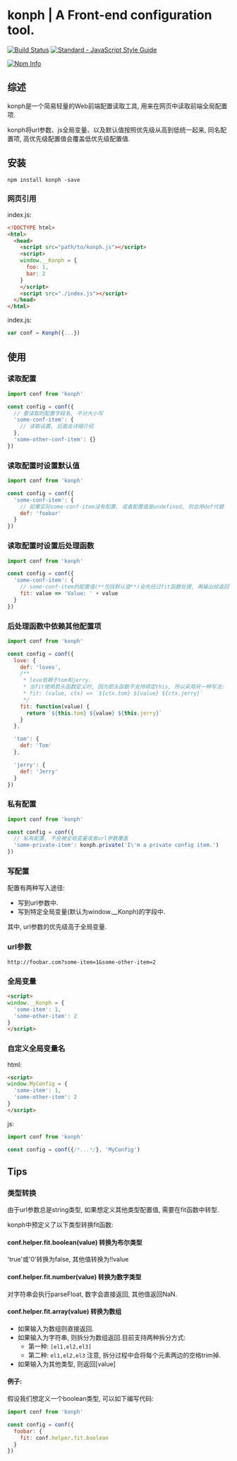 # konph | A Front-end configuration tool.

[![Build Status](https://travis-ci.org/yusangeng/konph.svg?branch=master)](https://travis-ci.org/yusangeng/konph) [![Standard - JavaScript Style Guide](https://img.shields.io/badge/code_style-standard-brightgreen.svg)](https://standardjs.com)

[![Npm Info](https://nodei.co/npm/konph.png?compact=true)](https://www.npmjs.com/package/konph)

## 综述

konph是一个简易轻量的Web前端配置读取工具, 用来在网页中读取前端全局配置项.

konph将url参数、js全局变量、以及默认值按照优先级从高到低统一起来, 同名配置项, 高优先级配置值会覆盖低优先级配置值.

## 安装

``` shell
npm install konph -save
```
### 网页引用

index.js:
``` html
<!DOCTYPE html>
<html>
  <head>
    <script src="path/to/konph.js"></script>
    <script>
    window.__Konph = {
      foo: 1,
      bar: 2
    }
    </script>
    <script src="./index.js"></script>
  </head>
</html>
```

index.js:
``` js
var conf = Konph({...})
```

## 使用

### 读取配置

``` js
import conf from 'konph'

const config = conf({
  // 要读取的配置字段名, 不分大小写
  'some-conf-item': {
    // 读取设置, 后面会详细介绍
  },
  'some-other-conf-item': {}
})
```

### 读取配置时设置默认值

``` js
import conf from 'konph'

const config = conf({
  'some-conf-item': {
    // 如果实际some-conf-item没有配置, 或者配置值是undefined, 则会用def代替
    def: 'foobar'
  }
})
```

### 读取配置时设置后处理函数

``` js
import conf from 'konph'

const config = conf({
  'some-conf-item': {
    // some-conf-item的配置值(**包括默认值**)会先经过fit函数处理, 再输出给返回值
    fit: value => 'Value: ' + value
  }
})
```

### 后处理函数中依赖其他配置项

``` js
import conf from 'konph'

const config = conf({
  love: {
    def: 'loves',
    /**
     * love依赖于tom和jerry.
     * 当fit使用箭头函数定义时, 因为箭头函数不支持绑定this, 所以采用另一种写法:
     * fit: (value, ctx) => `${ctx.tom} ${value} ${ctx.jerry}`
     */
    fit: function(value) {
      return `${this.tom} ${value} ${this.jerry}`
    }
  },

  'tom': {
    def: 'Tom'
  },

  'jerry': {
    def: 'Jerry'
  }
})
```

### 私有配置

``` js
import conf from 'konph'

const config = conf({
  // 私有配置, 不会被全局变量或者url参数覆盖
  'some-private-item': konph.private('I\'m a private config item.')
})
```


### 写配置

配置有两种写入途径: 

* 写到url参数中.
* 写到特定全局变量(默认为window.__Konph)的字段中.

其中, url参数的优先级高于全局变量.

### url参数

```
http://foobar.com?some-item=1&some-other-item=2
```

### 全局变量

``` html
<script>
window.__Konph = {
  'some-item': 1,
  'some-other-item': 2
}
</script>
```

### 自定义全局变量名

html:
``` html
<script>
window.MyConfig = {
  'some-item': 1,
  'some-other-item': 2
}
</script>
```

js:
``` js
import conf from 'konph'

const config = conf({/*...*/}, 'MyConfig')
```

## Tips

### 类型转换

由于url参数总是string类型, 如果想定义其他类型配置值, 需要在fit函数中转型.

konph中预定义了以下类型转换fit函数:

#### conf.helper.fit.boolean(value) 转换为布尔类型

'true'或'0'转换为false, 其他值转换为!!value

#### conf.helper.fit.number(value) 转换为数字类型

对字符串会执行parseFloat, 数字会直接返回, 其他值返回NaN.

#### conf.helper.fit.array(value) 转换为数组

* 如果输入为数组则直接返回.
* 如果输入为字符串, 则拆分为数组返回.目前支持两种拆分方式: 
  * 第一种: `[el1,el2,el3]`
  * 第二种: `el1,el2,el3`
  注意, 拆分过程中会将每个元素两边的空格trim掉.
* 如果输入为其他类型, 则返回[value]

#### 例子: 

假设我们想定义一个boolean类型, 可以如下编写代码: 

``` js
import conf from 'konph'

const config = conf({
  foobar: {
    fit: conf.helper.fit.boolean
  }
})
```
